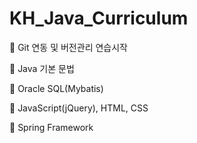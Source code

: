 # KH_Java_Curriculum

:star2: Git 연동 및 버전관리 연습시작

:star2: Java 기본 문법 

:star2: Oracle SQL(Mybatis)

:star2: JavaScript(jQuery), HTML, CSS

:star2: Spring Framework
